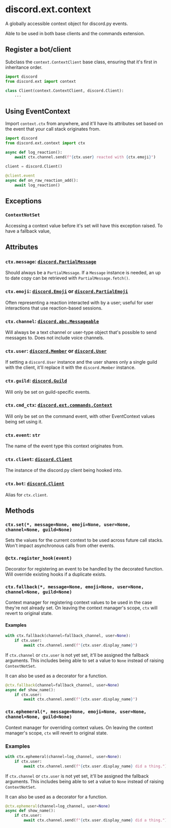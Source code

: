 # discord.ext.context

A globally accessible context object for discord.py events.

Able to be used in both base clients and the commands extension.


## Register a bot/client

Subclass the `context.ContextClient` base class, ensuring that it's first in inheritance order.

```python
import discord
from discord.ext import context

class Client(context.ContextClient, discord.Client):
    ...
```

## Using EventContext

Import `context.ctx` from anywhere, and it'll have its attributes set based on the event that your call stack originates from.

```python
import discord
from discord.ext.context import ctx

async def log_reaction():
    await ctx.channel.send(f"{ctx.user} reacted with {ctx.emoji}")

client = discord.Client()
    
@client.event
async def on_raw_reaction_add():
    await log_reaction()
```

## Exceptions
### `ContextNotSet`
Accessing a context value before it's set will have this exception raised. To have a fallback value, 

## Attributes

### `ctx.message`: [`discord.PartialMessage`](https://discordpy.readthedocs.io/en/latest/api.html#discord.PartialMessage)
Should always be a `PartialMessage`. If a `Message` instance is needed, an up to date copy can be retrieved with `PartialMessage.fetch()`.

### `ctx.emoji`: [`discord.Emoji`](https://discordpy.readthedocs.io/en/latest/api.html#discord.Emoji) or [`discord.PartialEmoji`](https://discordpy.readthedocs.io/en/latest/api.html#discord.PartialEmoji)
Often representing a reaction interacted with by a user; useful for user interactions that use reaction-based sessions.

### `ctx.channel`: [`discord.abc.Messageable`](https://discordpy.readthedocs.io/en/latest/api.html#discord.abc.Messageable)
Will always be a text channel or user-type object that's possible to send messages to. Does not include voice channels.

### `ctx.user`: [`discord.Member`](https://discordpy.readthedocs.io/en/latest/api.html#discord.Member) or [`discord.User`](https://discordpy.readthedocs.io/en/latest/api.html#discord.User)
If setting a `discord.User` instance and the user shares only a single guild with the client, it'll replace it with the `discord.Member` instance.

### `ctx.guild`: [`discord.Guild`](https://discordpy.readthedocs.io/en/latest/api.html#discord.Guild)
Will only be set on guild-specific events.

### `ctx.cmd_ctx`: [`discord.ext.commands.Context`](https://discordpy.readthedocs.io/en/latest/ext/commands/api.html#discord.ext.commands.Context)
Will only be set on the command event, with other EventContext values being set using it.

### `ctx.event`: `str`
The name of the event type this context originates from.

### `ctx.client`: [`discord.Client`](https://discordpy.readthedocs.io/en/latest/api.html#discord.Client)
The instance of the discord.py client being hooked into.

### `ctx.bot`: [`discord.Client`](https://discordpy.readthedocs.io/en/latest/api.html#discord.Client)
Alias for `ctx.client`.

## Methods

### `ctx.set(*, message=None, emoji=None, user=None, channel=None, guild=None)`
Sets the values for the current context to be used across future call stacks. Won't impact asynchronous calls from other events.

### `@ctx.register_hook(event)`
Decorator for registering an event to be handled by the decorated function. Will override existing hooks if a duplicate exists.

### `ctx.fallback(*, message=None, emoji=None, user=None, channel=None, guild=None)`
Context manager for registering context values to be used in the case they're not already set. On leaving the context manager's scope, `ctx` will revert to original state.

#### Examples
```python
with ctx.fallback(channel=fallback_channel, user=None):
    if ctx.user:
        await ctx.channel.send(f"{ctx.user.display_name}")
```

If `ctx.channel` or `ctx.user` is not yet set, it'll be assigned the fallback arguments. This includes being able to set a value to `None` instead of raising `ContextNotSet`.

It can also be used as a decorator for a function.

```python
@ctx.fallback(channel=fallback_channel, user=None)
async def show_name():
    if ctx.user:
        await ctx.channel.send(f"{ctx.user.display_name}")
```

### `ctx.ephemeral(*, message=None, emoji=None, user=None, channel=None, guild=None)`
Context manager for overriding context values. On leaving the context manager's scope, `ctx` will revert to original state.

### Examples
```python
with ctx.ephemeral(channel=log_channel, user=None):
    if ctx.user:
        await ctx.channel.send(f"{ctx.user.display_name} did a thing.")
```

If `ctx.channel` or `ctx.user` is not yet set, it'll be assigned the fallback arguments. This includes being able to set a value to `None` instead of raising `ContextNotSet`.

It can also be used as a decorator for a function.

```python
@ctx.ephemeral(channel=log_channel, user=None)
async def show_name():
    if ctx.user:
        await ctx.channel.send(f"{ctx.user.display_name} did a thing.")
```
